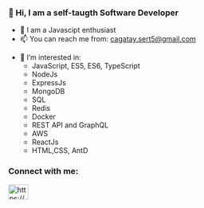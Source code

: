 <h3>👋 Hi, I am a self-taugth Software Developer</h3>

- 🌱 I am a Javascipt enthusiast
- 📫 You can reach me from: cagatay.sert5@gmail.com
 
<div></div>
 
- 👀 I’m interested in: 
  * JavaScript, ES5, ES6, TypeScript
  * NodeJs
  * ExpressJs
  * MongoDB
  * SQL
  * Redis
  * Docker
  * REST API and GraphQL
  * AWS
  * ReactJs
  * HTML,CSS, AntD


<h3 align="left">Connect with me:</h3>
<p align="left">
<a href="https://www.linkedin.com/in/cagataysert1995" target="blank"><img align="center" src="https://raw.githubusercontent.com/rahuldkjain/github-profile-readme-generator/master/src/images/icons/Social/linked-in-alt.svg" alt="https://www.linkedin.com/in/cagataysert1995" height="30" width="40" /></a>
</p>
